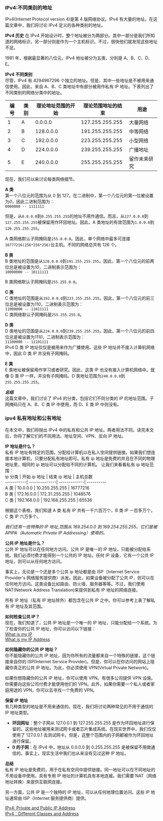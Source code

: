 ### IPv4:不同类别的地址  

IPv4(Internet Protocol version 4)是第 4 版网络协议。IPv4 有大量的地址。在这篇文章中，我们将讨论 IPv4 定义的各种类别的地址。  

**IPv4 历史**
在 IPv4 开始设计时，整个地址被分为两部分。其中一部分是我们所知道的网络标识，另一部分则是作为一个主机标识。不过，很快他们就发现这些地址不足。  

1981 年，根据最显著的八位元，IPv4 地址被分为五类，分别是 A、B、C、D、E。  

**IPv4 不同类别**   
尽管，IPv4 有 4294967296 个独立的地址。但是，其中一些地址是不被用来通信使用。因此，来自 A、B、C 类地址中有部分被用作私有 IP 地址。下表列出了不同类别的网络分类中的地址。  

| 编号 | 类别 | 理论地址范围的开始 | 理论范围地址的结束 | 用途         |  
| ---- | ---- | ------------------ | ------------------ | ------------ |  
| 1    | A    | 0.0.0.0            | 127.255.255.255    | 大量网络     |  
| 2    | B    | 128.0.0.0          | 191.255.255.255    | 中等网络     |  
| 3    | C    | 192.0.0.0          | 223.255.255.255    | 小型网络     |  
| 4    | D    | 224.0.0.0          | 239.255.255.255    | 广播地址     |  
| 5    | E    | 240.0.0.0          | 255.255.255.255    | 留作未来研究 |  

现在，我们可以来讨论每类网络细节。  

**A 类**  
第一个八位元的范围为从 0 到 127。在二进制中，第一个八位元的第一位被设置为*0*，因此二进制范围为：  
`0000000 -- 1111111`  

但是，从`0.0.0.0`到`0.255.255.255`的地址不用作通信。而且，从`127.0.0.0`到`127.255.255.255`被保留用作环回地址。因此，A 类地址的有效范围为`1.0.0.0`到`126.255.255.255`。  

A 类网络默认子网掩码是`255.0.0.0`。因此，单个网络中最多可连接`16777216(256*256*256)`台主机。不同的网络总共有 126 个。  

**B 类**  
B 类地址的范围是从`128.0.0.0`到`191.255.255.255`。因此，第一个八位元的前两位总是被设置为*10*，二进制表示范围为：  
`10000000 -- 10111111`  

B 类网络默认子网掩码是`255.255.0.0`。  

**C 类**  
C 类地址的范围是从`192.0.0.0`到`223.255.255.255`。因此，第一个八位元的前三位总是被设置为*110*，二进制表示范围为：  
`11000000 -- 11011111`  
C 类网络默认子网掩码是`255.255.255.0`。  

**D 类**  
D 类地址的范围是从`224.0.0.0`到`239.255.255.255`。因此，第一个八位元的前四位总是被设置为*1110*，二进制表示范围为：  
`11100000 -- 11101111`  
IPv4 D 类 IP 地址仅仅是被用来作为广播使用。这些 IP 地址并不接入计算机网络中，因此 D 类 IP 并没有子网掩码。  

**E 类**  
E 类地址被保留用作学习或者研究。因此，这类 IP 也没有接入计算机网络中。就像 D 类 IP 一样，并没有子网掩码。D 类地址范围为`240.0.0.0`到`255.255.255.255`。  

**_总结_**  
这篇文章中，我们讨论了 IPv4 的分类，包括它们不同分类的 IP 的地址范围。子网掩码只在 A、B、C 类 IP 中使用，而 D、E 类 IP 中则没有。  



### ipv4 私有地址和公有地址  

在本文中，我们将抛出 IPv4 中的私有和公共 IP 地址。两者用法不同。读完本文后，你将了解它们的不同用法、地址空间、VPN、反向 IP 地址。  

**IP 地址是什么？**  
私有 IP 地址有特定的范围，分配给计算机以在私人空间提供链接。如果我们想连接本地计算机，只要分配私有地址即可。私有 ip 地址是免费的并且在不同的物理地址里，相同的 ip 地址可以分配给不同的计算机。
让我们来看看私有 ip 地址范围：  
ip 分类 | 开始 ip 地址 | 结束 ip 地址 | 主机总数  
-----------| --------------| -------------| ----------  
A 类 | 10.0.0.0 | 10.255.255.255 | 16777216  
B 类 | 172.16.0.0 | 172.31.255.255 | 1048576  
C 类 | 192.168.0.0 | 192.168.255.255 | 65536  

根据这个表格，我们知道 A 类 私有 IP 共有一千六百万个，B 类 IP 一百多万个，C 类 IP 六万多个。  

_我们还有一些特殊的 IP 地址,范围从 169.254.0.0 到 169.254.255.255。它们是被 APIPA（Automatic Private IP Addressing）使用的。_  

**公共 IP 地址是什么？**  
公共 IP 地址可以在任何地方访问。公共 IP 是唯一的 IP 地址，只能被分配给系统。我们必须付费才能得到一个公共的 IP 地址。任何 IP 设备，它有一个公共 IP 地址，则可以从任何地方访问。  

事实上，无论是一个还是多个公共 ip 地址都是由 ISP（Internet Service Provider's 网络服务提供商）派发。因此，如果设备被分配了公共 IP，则可以在任何地方访问。这类设备比如路由、防火墙、服务器等等。不过，我们使用 NAT(Network Address Translation)来提供到私有 IP 地址的网络连接。

所有 IP 地址（私有 IP 地址除外）都包含在公共 IP 之中。你可以参考上表了解私有 IP 地址及其范围。  

**如何检查公共 IP？**  
现在，我们知道了，公共 IP 地址是一个唯一的 IP 地址，只能分配给一个系统。为了检查你的公共 IP 地址，你可以访问以下链接：  
[What is my IP](https://www.whatismyip.com/)  
[What is my IP Address](https://whatismyipaddress.com/)  

**如何隐藏你的公共 IP 地址？**  
你不能隐藏你的公共 IP 地址，因为你所有的流量都来自一个特殊的链接，这个链接来自你的 ISP(Internet Service Provider)。但是，你可以在你访问的网站上隐藏你真正的公共 IP 地址。为此，你必须使用 VPN(Virtual Private Network)。  

如果你想隐藏你的公共 IP 地址，你可以使用 VPN。有很多公司提供 VPN 设施。你需要向这些公司付费才能使用他们的 VPN。此外，如果你需要一个私人或者家庭用途的 VPN，你可以去寻找一个免费的 VPN。  

**保留 IP 地址**  
有几种类型的地址是不用来通信的。现在，我们将讨论两种常见的不用于通信的 IP 地址类型。  

-   **环回网址**：整个子网从 127.0.0.1 到 127.255.255.255 是作为环回地址进行保留的。这些地址被用来测试网卡或者芯片集成系统。在现实世界中，我们仅仅使用了 127.0.0.1 去测试网卡。但是，这整个范围内的子网都被作为环回地址进行保留。  
-   **0 的子网**：在 IPv4 中，地址从 0.0.0.0 到 0.255.255.255 是被保留不用做通信的。事实上，现实生活中我们也从来没有见过这种 IP 地址。  

**总结**  
私有 IP 地址是免费的，用于在私有空间中提供链接。同一地址可以在不同地址的不用设备中使用。具有专用 IP 地址的计算机具有本地连接。我们需要 NAT（网络地址转换）来提供互联网连接。  

另一方面，公共 IP 是一个独特的 IP 地址，可以从任何地理位置访问。这些 IP 地址通常由 ISP（Internet 服务提供商）提供。  

[IPv4: Private and Public IP Address](https://www.gns3network.com/ipv4-private-and-public-ip-address-space/)  
[IPv4：Different Classes and Address](https://www.gns3network.com/different-classes-and-address-of-ipv4/)  
  
